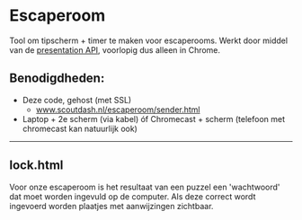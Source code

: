 # Escaperoom
Tool om tipscherm + timer te maken voor escaperooms. 
Werkt door middel van de [presentation API](https://developer.mozilla.org/en-US/docs/Web/API/Presentation_API), voorlopig dus alleen in Chrome.
## Benodigdheden:
- Deze code, gehost (met SSL)
  - www.scoutdash.nl/escaperoom/sender.html
- Laptop + 2e scherm (via kabel) óf Chromecast + scherm (telefoon met chromecast kan natuurlijk ook)

---------------
## lock.html
Voor onze escaperoom is het resultaat van een puzzel een 'wachtwoord' dat moet worden ingevuld op de computer. Als deze correct wordt ingevoerd worden plaatjes met aanwijzingen zichtbaar.
